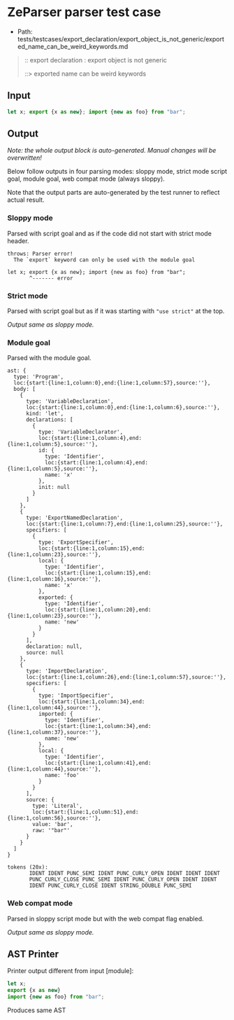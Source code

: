 # ZeParser parser test case

- Path: tests/testcases/export_declaration/export_object_is_not_generic/exported_name_can_be_weird_keywords.md

> :: export declaration : export object is not generic
>
> ::> exported name can be weird keywords

## Input

`````js
let x; export {x as new}; import {new as foo} from "bar";
`````

## Output

_Note: the whole output block is auto-generated. Manual changes will be overwritten!_

Below follow outputs in four parsing modes: sloppy mode, strict mode script goal, module goal, web compat mode (always sloppy).

Note that the output parts are auto-generated by the test runner to reflect actual result.

### Sloppy mode

Parsed with script goal and as if the code did not start with strict mode header.

`````
throws: Parser error!
  The `export` keyword can only be used with the module goal

let x; export {x as new}; import {new as foo} from "bar";
       ^------- error
`````

### Strict mode

Parsed with script goal but as if it was starting with `"use strict"` at the top.

_Output same as sloppy mode._

### Module goal

Parsed with the module goal.

`````
ast: {
  type: 'Program',
  loc:{start:{line:1,column:0},end:{line:1,column:57},source:''},
  body: [
    {
      type: 'VariableDeclaration',
      loc:{start:{line:1,column:0},end:{line:1,column:6},source:''},
      kind: 'let',
      declarations: [
        {
          type: 'VariableDeclarator',
          loc:{start:{line:1,column:4},end:{line:1,column:5},source:''},
          id: {
            type: 'Identifier',
            loc:{start:{line:1,column:4},end:{line:1,column:5},source:''},
            name: 'x'
          },
          init: null
        }
      ]
    },
    {
      type: 'ExportNamedDeclaration',
      loc:{start:{line:1,column:7},end:{line:1,column:25},source:''},
      specifiers: [
        {
          type: 'ExportSpecifier',
          loc:{start:{line:1,column:15},end:{line:1,column:23},source:''},
          local: {
            type: 'Identifier',
            loc:{start:{line:1,column:15},end:{line:1,column:16},source:''},
            name: 'x'
          },
          exported: {
            type: 'Identifier',
            loc:{start:{line:1,column:20},end:{line:1,column:23},source:''},
            name: 'new'
          }
        }
      ],
      declaration: null,
      source: null
    },
    {
      type: 'ImportDeclaration',
      loc:{start:{line:1,column:26},end:{line:1,column:57},source:''},
      specifiers: [
        {
          type: 'ImportSpecifier',
          loc:{start:{line:1,column:34},end:{line:1,column:44},source:''},
          imported: {
            type: 'Identifier',
            loc:{start:{line:1,column:34},end:{line:1,column:37},source:''},
            name: 'new'
          },
          local: {
            type: 'Identifier',
            loc:{start:{line:1,column:41},end:{line:1,column:44},source:''},
            name: 'foo'
          }
        }
      ],
      source: {
        type: 'Literal',
        loc:{start:{line:1,column:51},end:{line:1,column:56},source:''},
        value: 'bar',
        raw: '"bar"'
      }
    }
  ]
}

tokens (20x):
       IDENT IDENT PUNC_SEMI IDENT PUNC_CURLY_OPEN IDENT IDENT IDENT
       PUNC_CURLY_CLOSE PUNC_SEMI IDENT PUNC_CURLY_OPEN IDENT IDENT
       IDENT PUNC_CURLY_CLOSE IDENT STRING_DOUBLE PUNC_SEMI
`````


### Web compat mode

Parsed in sloppy script mode but with the web compat flag enabled.

_Output same as sloppy mode._

## AST Printer

Printer output different from input [module]:

````js
let x;
export {x as new}
import {new as foo} from "bar";
````

Produces same AST
